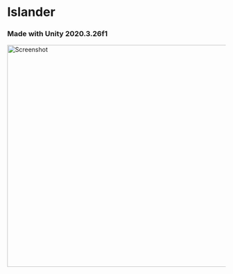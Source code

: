 # Islander
### Made with **Unity 2020.3.26f1**
<img alt="Screenshot" width="512" align="center" src="https://github.com/BaggyGishev/Islander/blob/main/GithubContents/screenshot.png?raw=true">
